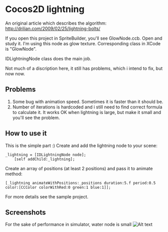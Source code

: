 Cocos2D lightning
==================

An original article which describes the algorithm: http://drilian.com/2009/02/25/lightning-bolts/

If you open this project in SpriteBuilder, you'll see GlowNode.ccb. Open and study it. 
I'm using this node as glow texture. Corresponding class in XCode is "GlowNode".

IDLightningNode class does the main job. 

Not much of a discription here, it still has problems, which i intend to fix, but now now. 

Problems
-----------

1. Some bug with animation speed. Sometimes it is faster than it should be.
2. Number of iterations is hardcoded and i still need to find correct formula to calculate it.
   It works OK when lightning is large, but make it small and you'll see the problem.
   
How to use it
-----------   

This is the simple part :)
Create and add the lightning node to your scene:
```
_lightning = [IDLightningNode node];
    [self addChild:_lightning];
```

Create an array of positions (at least 2 positions) and pass it to animate method:
```
[_lightning animateWithPositions:_positions duration:5.f period:0.5 color:[CCColor colorWithRed:0 green:1 blue:1]];
```

For more details see the sample project.

Screenshots
-----------

For the sake of performance in simulator, water node is small
![Alt text](/Screenshots/Water_main_screenshot.png?raw=true "Screenshot")
